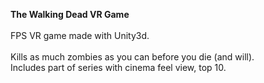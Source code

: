 **The Walking Dead VR Game**</br></br>
FPS VR game made with Unity3d.</br></br>
Kills as much zombies as you can before you die (and will).</br>
Includes part of series with cinema feel view, top 10.</br>

